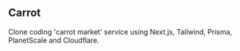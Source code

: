 ## Carrot
Clone coding 'carrot market' service using Next.js, Tailwind, Prisma, PlanetScale and Cloudflare.